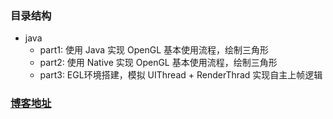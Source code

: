 ### 目录结构
- java
  - part1: 使用 Java 实现 OpenGL 基本使用流程，绘制三角形
  - part2: 使用 Native 实现 OpenGL 基本使用流程，绘制三角形
  - part3: EGL环境搭建，模拟 UIThread + RenderThrad 实现自主上帧逻辑

### [博客地址](http://8.214.87.195/)
